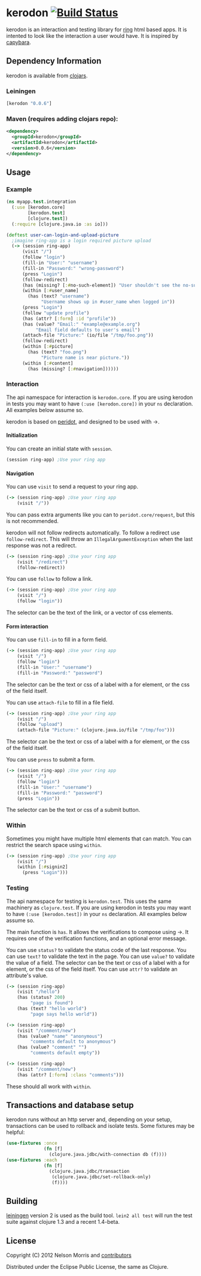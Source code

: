 # kerodon [![Build Status](https://secure.travis-ci.org/xeqi/kerodon.png)](http://travis-ci.org/xeqi/kerodon)

kerodon is an interaction and testing library for [ring](https://github.com/mmcgrana/ring) html based apps. It is intented to look like the interaction a user would have.  It is inspired by [capybara](https://github.com/jnicklas/capybara).

## Dependency Information

kerodon is available from [clojars](http://clojars.org).

### Leiningen
```clojure
[kerodon "0.0.6"]
```

### Maven (requires adding clojars repo):

```xml
<dependency>
  <groupId>kerodon</groupId>
  <artifactId>kerodon</artifactId>
  <version>0.0.6</version>
</dependency>
```

## Usage

### Example

```clojure
(ns myapp.test.integration
  (:use [kerodon.core]
        [kerodon.test]
        [clojure.test])
  (:require [clojure.java.io :as io]))

(deftest user-can-login-and-upload-picture
  ;imagine ring-app is a login required picture upload
  (-> (session ring-app)
      (visit "/")
      (follow "login")
      (fill-in "User:" "username")
      (fill-in "Password:" "wrong-password")
      (press "Login")
      (follow-redirect)
      (has (missing? [:#no-such-element]) "User shouldn't see the no-such-element")
      (within [:#user_name]
        (has (text? "username")
             "Username shows up in #user_name when logged in"))
      (press "Login")
      (follow "update profile")
      (has (attr? [:form] :id "profile"))
      (has (value? "Email:" "example@example.org")
           "Email field defaults to user's email")
      (attach-file "Picture:" (io/file "/tmp/foo.png"))
      (follow-redirect)
      (within [:#picture]
        (has (text? "foo.png")
             "Picture name is near picture."))
      (within [:#content]
        (has (missing? [:#navigation])))))
```

### Interaction

The api namespace for interaction is ```kerodon.core```.  If you are using kerodon in tests you may want to have ```(:use [kerodon.core])``` in your ```ns``` declaration.  All examples below assume so.

kerodon is based on [peridot](https://github.com/xeqi/peridot), and designed to be used with ->.

#### Initialization

You can create an initial state with ```session```.

```clojure
(session ring-app) ;Use your ring app
```

#### Navigation

You can use ```visit``` to send a request to your ring app.

```clojure
(-> (session ring-app) ;Use your ring app
    (visit "/"))
```

You can pass extra arguments like you can to ```peridot.core/request```, but this is not recommended.

kerodon will not follow redirects automatically.  To follow a redirect use ```follow-redirect```.  This will throw an ```IllegalArgumentException``` when the last response was not a redirect.

```clojure
(-> (session ring-app) ;Use your ring app
    (visit "/redirect")
    (follow-redirect))
```

You can use ```follow``` to follow a link.

```clojure
(-> (session ring-app) ;Use your ring app
    (visit "/")
    (follow "login"))
```

The selector can be the text of the link, or a vector of css elements.

#### Form interaction

You can use ```fill-in``` to fill in a form field.

```clojure
(-> (session ring-app) ;Use your ring app
    (visit "/")
    (follow "login")
    (fill-in "User:" "username")
    (fill-in "Password:" "password")
```

The selector can be the text or css of a label with a for element, or the css of the field itself.


You can use ```attach-file``` to fill in a file field.

```clojure
(-> (session ring-app) ;Use your ring app
    (visit "/")
    (follow "upload")
    (attach-file "Picture:" (clojure.java.io/file "/tmp/foo")))
```

The selector can be the text or css of a label with a for element, or the css of the field itself.

You can use ```press``` to submit a form.

```clojure
(-> (session ring-app) ;Use your ring app
    (visit "/")
    (follow "login")
    (fill-in "User:" "username")
    (fill-in "Password:" "password")
    (press "Login"))
```

The selector can be the text or css of a submit button.


### Within

Sometimes you might have multiple html elements that can match.  You can restrict the search space using ```within```.

```clojure
(-> (session ring-app) ;Use your ring app
    (visit "/")
    (within [:#signin2]
      (press "Login")))
```

### Testing

The api namespace for testing is ```kerodon.test```.  This uses the same machinery as ```clojure.test```. If you are using kerodon in tests you may want to have ```(:use [kerodon.test])``` in your ```ns``` declaration.  All examples below assume so.

The main function is ```has```.  It allows the verifications to compose using ->.  It requires one of the verification functions, and an optional error message.

You can use ```status?``` to validate the status code of the last response.
You can use ```text?``` to validate the text in the page.
You can use ```value?``` to validate the value of a field.  The
selector can be the text or css of a label with a for element, or the
css of the field itself.
You can use ```attr?``` to validate an attribute's value.

```clojure
(-> (session ring-app)
    (visit "/hello")
    (has (status? 200)
         "page is found")
    (has (text? "hello world")
         "page says hello world"))

(-> (session ring-app)
    (visit "/comment/new")
    (has (value? "name" "anonymous")
         "comments default to anonymous")
    (has (value? "comment" "")
         "comments default empty"))

(-> (session ring-app)
    (visit "/comment/new")
    (has (attr? [:form] :class "comments")))
```

These should all work with ```within```.

## Transactions and database setup

kerodon runs without an http server and, depending on your setup, transactions can be used to rollback and isolate tests.  Some fixtures may be helpful:

```clojure
(use-fixtures :once
              (fn [f]
                (clojure.java.jdbc/with-connection db (f))))
(use-fixtures :each
              (fn [f]
                (clojure.java.jdbc/transaction
                 (clojure.java.jdbc/set-rollback-only)
                 (f))))
```

## Building

[leiningen](https://github.com/technomancy/leiningen) version 2 is used as the build tool.  ```lein2 all test``` will run the test suite against clojure 1.3 and a recent 1.4-beta.

## License

Copyright (C) 2012 Nelson Morris and [contributors](https://github.com/xeqi/kerodon/graphs/contributors)

Distributed under the Eclipse Public License, the same as Clojure.
